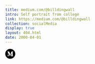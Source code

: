 ```yaml
---
title: medium.com/@billdingwall
intro: Self portrait from college
link: https://medium.com/@billdingwall
collection: socialMedia
display: true
layout: 404.html
date: 2000-04-01
---
```


<svg class="Icon Icon--medium" xmlns="http://www.w3.org/2000/svg" width="32" height="32" viewBox="0 0 32 32">
<path fill-rule="evenodd" clip-rule="evenodd" d="M16 0C7.16533 0 0 7.16267 0 16C0 24.836 7.16533 32 16 32C24.836 32 32 24.836 32 16C32 7.16267 24.836 0 16 0ZM25.2987 23.4093V23.096L23.8427 21.6667C23.7147 21.5693 23.6507 21.408 23.6773 21.2493V10.7507C23.6507 10.592 23.7147 10.4307 23.8427 10.3333L25.3333 8.904V8.59067H20.1747L16.4973 17.764L12.3133 8.59067H6.90133V8.904L8.64533 11.004C8.816 11.1573 8.904 11.384 8.88 11.6133V19.864C8.93067 20.1613 8.83733 20.4653 8.628 20.6827L6.66667 23.0613V23.3747H12.2267V23.0613L10.2653 20.6827C10.0547 20.4653 9.95467 20.164 9.996 19.864V12.728L14.876 23.3747H15.4427L19.6333 12.728V21.2147C19.6333 21.4413 19.6333 21.484 19.4853 21.632L17.9787 23.096V23.4093H25.2987Z" />
</svg>
